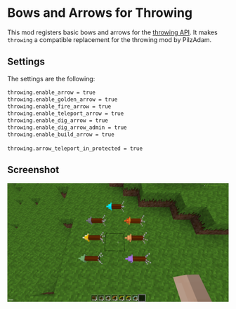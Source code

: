 # Bows and Arrows for Throwing

This mod registers basic bows and arrows for the [throwing API](https://git.fwhost.eu/MT-Eurythmia/throwing). It makes `throwing` a compatible replacement for the throwing mod by PilzAdam.

## Settings

The settings are the following:
```
throwing.enable_arrow = true
throwing.enable_golden_arrow = true
throwing.enable_fire_arrow = true
throwing.enable_teleport_arrow = true
throwing.enable_dig_arrow = true
throwing.enable_dig_arrow_admin = true
throwing.enable_build_arrow = true

throwing.arrow_teleport_in_protected = true
```

## Screenshot

![Screenshot](screenshot.png)
